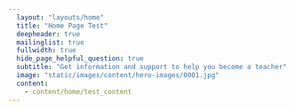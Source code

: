 ```yaml
---
  layout: "layouts/home"
  title: "Home Page Test"
  deepheader: true
  mailinglist: true
  fullwidth: true
  hide_page_helpful_question: true
  subtitle: "Get information and support to help you become a teacher"
  image: "static/images/content/hero-images/0001.jpg"
  content:
    - content/home/test_content
---
```

